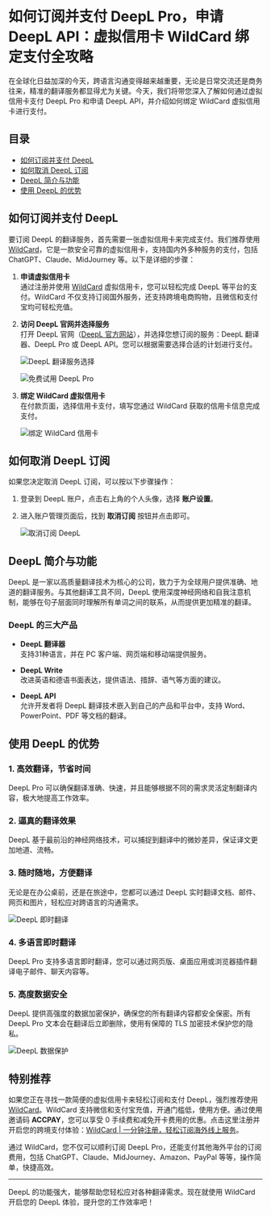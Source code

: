 # 如何订阅并支付 DeepL Pro，申请 DeepL API：虚拟信用卡 WildCard 绑定支付全攻略

在全球化日益加深的今天，跨语言沟通变得越来越重要，无论是日常交流还是商务往来，精准的翻译服务都显得尤为关键。今天，我们将带您深入了解如何通过虚拟信用卡支付 DeepL Pro 和申请 DeepL API，并介绍如何绑定 WildCard 虚拟信用卡进行支付。

## 目录

- [如何订阅并支付 DeepL](#如何订阅并支付-deepl)
- [如何取消 DeepL 订阅](#如何取消-deepl-订阅)
- [DeepL 简介与功能](#deepl-简介与功能)
- [使用 DeepL 的优势](#使用-deepl-的优势)

## 如何订阅并支付 DeepL

要订阅 DeepL 的翻译服务，首先需要一张虚拟信用卡来完成支付。我们推荐使用 [WildCard](https://bit.ly/bewildcard)，它是一款安全可靠的虚拟信用卡，支持国内外多种服务的支付，包括 ChatGPT、Claude、MidJourney 等。以下是详细的步骤：

1. **申请虚拟信用卡**  
   通过注册并使用 [WildCard](https://bit.ly/bewildcard) 虚拟信用卡，您可以轻松完成 DeepL 等平台的支付。WildCard 不仅支持订阅国外服务，还支持跨境电商购物，且微信和支付宝均可轻松充值。

2. **访问 DeepL 官网并选择服务**  
   打开 DeepL 官网（[DeepL 官方网站](https://www.deepl.com)），并选择您想订阅的服务：DeepL 翻译器、DeepL Pro 或 DeepL API。您可以根据需要选择合适的计划进行支付。

   ![DeepL 翻译服务选择](https://open-ai-blog.oss-cn-nanjing.aliyuncs.com/img/202409121617833.png)

   ![免费试用 DeepL Pro](https://open-ai-blog.oss-cn-nanjing.aliyuncs.com/img/202409121618229.png)

3. **绑定 WildCard 虚拟信用卡**  
   在付款页面，选择信用卡支付，填写您通过 WildCard 获取的信用卡信息完成支付。

   ![绑定 WildCard 信用卡](https://open-ai-blog.oss-cn-nanjing.aliyuncs.com/img/202409121620578.png)

## 如何取消 DeepL 订阅

如果您决定取消 DeepL 订阅，可以按以下步骤操作：

1. 登录到 DeepL 账户，点击右上角的个人头像，选择 **账户设置**。
2. 进入账户管理页面后，找到 **取消订阅** 按钮并点击即可。

   ![取消订阅 DeepL](https://open-ai-blog.oss-cn-nanjing.aliyuncs.com/img/202409121639762.png)

## DeepL 简介与功能

DeepL 是一家以高质量翻译技术为核心的公司，致力于为全球用户提供准确、地道的翻译服务。与其他翻译工具不同，DeepL 使用深度神经网络和自我注意机制，能够在句子层面同时理解所有单词之间的联系，从而提供更加精准的翻译。

### DeepL 的三大产品

- **DeepL 翻译器**  
  支持31种语言，并在 PC 客户端、网页端和移动端提供服务。
  
- **DeepL Write**  
  改进英语和德语书面表达，提供语法、措辞、语气等方面的建议。

- **DeepL API**  
  允许开发者将 DeepL 翻译技术嵌入到自己的产品和平台中，支持 Word、PowerPoint、PDF 等文档的翻译。

## 使用 DeepL 的优势

### 1. 高效翻译，节省时间

DeepL Pro 可以确保翻译准确、快速，并且能够根据不同的需求灵活定制翻译内容，极大地提高工作效率。

### 2. 逼真的翻译效果

DeepL 基于最前沿的神经网络技术，可以捕捉到翻译中的微妙差异，保证译文更加地道、流畅。

### 3. 随时随地，方便翻译

无论是在办公桌前，还是在旅途中，您都可以通过 DeepL 实时翻译文档、邮件、网页和图片，轻松应对跨语言的沟通需求。

![DeepL 即时翻译](https://open-ai-blog.oss-cn-nanjing.aliyuncs.com/img/202409121650119.png)

### 4. 多语言即时翻译

DeepL Pro 支持多语言即时翻译，您可以通过网页版、桌面应用或浏览器插件翻译电子邮件、聊天内容等。

### 5. 高度数据安全

DeepL 提供高强度的数据加密保护，确保您的所有翻译内容都安全保密。所有 DeepL Pro 文本会在翻译后立即删除，使用有保障的 TLS 加密技术保护您的隐私。

![DeepL 数据保护](https://open-ai-blog.oss-cn-nanjing.aliyuncs.com/img/202409121656863.png)

## 特别推荐

如果您正在寻找一款简便的虚拟信用卡来轻松订阅和支付 DeepL，强烈推荐使用 [WildCard](https://bit.ly/bewildcard)。WildCard 支持微信和支付宝充值，开通门槛低，使用方便。通过使用邀请码 **ACCPAY**，您可以享受 0 手续费和减免开卡费用的优惠。点击这里注册并开启您的跨境支付体验：[WildCard | 一分钟注册，轻松订阅海外线上服务](https://bit.ly/bewildcard)。

通过 WildCard，您不仅可以顺利订阅 DeepL Pro，还能支付其他海外平台的订阅费用，包括 ChatGPT、Claude、MidJourney、Amazon、PayPal 等等，操作简单，快捷高效。

---

DeepL 的功能强大，能够帮助您轻松应对各种翻译需求。现在就使用 WildCard 开启您的 DeepL 体验，提升您的工作效率吧！
